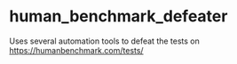 # human_benchmark_defeater
Uses several automation tools to defeat the tests on https://humanbenchmark.com/tests/
